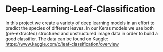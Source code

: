 # Deep-Learning-Leaf-Classification

In this project we create a variety of deep learning models in an effort to predict the species of different leaves.
In our Keras models we use both (pre-extracted) structured and unstructured image data in order to build a good classifier.
The data can be found on Kaggle: https://www.kaggle.com/c/leaf-classification/overview
